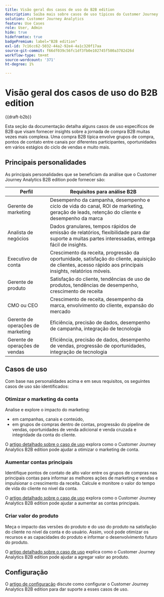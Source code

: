 ```yaml
---
title: Visão geral dos casos de uso do B2B edition
description: Saiba mais sobre casos de uso típicos do Customer Journey Analytics B2B edition
solution: Customer Journey Analytics
feature: Use Cases
role: User, Admin
hide: true
hidefromtoc: true
badgePremium: label="B2B edition"
exl-id: 7c16cc62-5032-44a2-92e4-4a1c320f17aa
source-git-commit: f66df039c56fc1df3fb0e102745f500a3782d26d
workflow-type: tm+mt
source-wordcount: '371'
ht-degree: 1%

---
```


# Visão geral dos casos de uso do B2B edition

{{draft-b2b}}

Esta seção da documentação detalha alguns casos de uso específicos de B2B que visam fornecer insights sobre a jornada de compra B2B muitas vezes mais complexa. Uma compra B2B típica envolve grupos de compra, pontos de contato entre canais por diferentes participantes, oportunidades em vários estágios do ciclo de vendas e muito mais.


## Principais personalidades

As principais personalidades que se beneficiam da análise que o Customer Journey Analytics B2B edition pode fornecer são:

| Perfil | Requisitos para análise B2B |
|---|---|
| Gerente de marketing | Desempenho da campanha, desempenho e ciclo de vida do canal, ROI de marketing, geração de leads, retenção do cliente e desempenho da marca |
| Analista de negócios | Dados granulares, tempos rápidos de emissão de relatórios, flexibilidade para dar suporte a muitas partes interessadas, entrega fácil de insights. |
| Executivo de conta | Crescimento da receita, progressão da oportunidade, satisfação do cliente, aquisição de clientes, acesso rápido aos principais insights, relatórios móveis. |
| Gerente de produto | Satisfação do cliente, tendências de uso de produtos, tendências de desempenho, crescimento de receita |
| CMO ou CEO | Crescimento de receita, desempenho da marca, envolvimento do cliente, expansão do mercado |
| Gerente de operações de marketing | Eficiência, precisão de dados, desempenho de campanha, integração de tecnologia |
| Gerente de operações de vendas | Eficiência, precisão de dados, desempenho de vendas, progressão de oportunidades, integração de tecnologia |


## Casos de uso

Com base nas personalidades acima e em seus requisitos, os seguintes casos de uso são identificados:

### Otimizar o marketing da conta

Analise e explore o impacto do marketing:

- em campanhas, canais e conteúdo,
- em grupos de compras dentro de contas, progressão do pipeline de vendas, oportunidades de venda adicional e venda cruzada e integridade da conta do cliente.

O [artigo detalhado sobre o caso de uso](optimize-account-marketing.md) explora como o Customer Journey Analytics B2B edition pode ajudar a otimizar o marketing de conta.

### Aumentar contas principais

Identifique pontos de contato de alto valor entre os grupos de compras nas principais contas para informar as melhores ações de marketing e vendas e impulsionar o crescimento da receita. Calcule e monitore o valor do tempo de vida do cliente no nível da conta.

O [artigo detalhado sobre o caso de uso](grow-key-accounts.md) explora como o Customer Journey Analytics B2B edition pode ajudar a aumentar as contas principais.

### Criar valor do produto

Meça o impacto das versões do produto e do uso do produto na satisfação do cliente no nível da conta e do usuário. Assim, você pode otimizar os recursos e as capacidades do produto e informar o desenvolvimento futuro do produto.

O [artigo detalhado sobre o caso de uso](build-product-value.md) explica como o Customer Journey Analytics B2B edition pode ajudar a agregar valor ao produto.


## Configuração

O [artigo de configuração](setup.md) discute como configurar o Customer Journey Analytics B2B edition para dar suporte a esses casos de uso.
